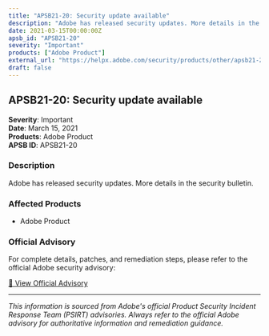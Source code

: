 ```yaml
---
title: "APSB21-20: Security update available"
description: "Adobe has released security updates. More details in the security bulletin."
date: 2021-03-15T00:00:00Z
apsb_id: "APSB21-20"
severity: "Important"
products: ["Adobe Product"]
external_url: "https://helpx.adobe.com/security/products/other/apsb21-20.html"
draft: false
---
```


## APSB21-20: Security update available

**Severity**: Important  
**Date**: March 15, 2021  
**Products**: Adobe Product  
**APSB ID**: APSB21-20

### Description

Adobe has released security updates. More details in the security bulletin.

### Affected Products

- Adobe Product


### Official Advisory

For complete details, patches, and remediation steps, please refer to the official Adobe security advisory:

[🔗 View Official Advisory](https://helpx.adobe.com/security/products/other/apsb21-20.html)

---

*This information is sourced from Adobe's official Product Security Incident Response Team (PSIRT) advisories. Always refer to the official Adobe advisory for authoritative information and remediation guidance.*
